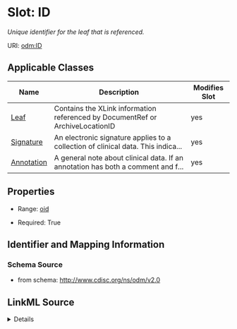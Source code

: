 # Slot: ID


_Unique identifier for the leaf that is referenced._



URI: [odm:ID](http://www.cdisc.org/ns/odm/v2.0/ID)



<!-- no inheritance hierarchy -->




## Applicable Classes

| Name | Description | Modifies Slot |
| --- | --- | --- |
[Leaf](Leaf.md) | Contains the XLink information referenced by DocumentRef or ArchiveLocationID |  yes  |
[Signature](Signature.md) | An electronic signature applies to a collection of clinical data. This indica... |  yes  |
[Annotation](Annotation.md) | A general note about clinical data. If an annotation has both a comment and f... |  yes  |







## Properties

* Range: [oid](oid.md)

* Required: True





## Identifier and Mapping Information







### Schema Source


* from schema: http://www.cdisc.org/ns/odm/v2.0




## LinkML Source

<details>
```yaml
name: ID
description: Unique identifier for the leaf that is referenced.
from_schema: http://www.cdisc.org/ns/odm/v2.0
rank: 1000
identifier: true
alias: ID
domain_of:
- Leaf
- Signature
- Annotation
range: oid
required: true

```
</details>